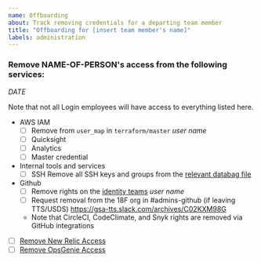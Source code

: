 ```yaml
---
name: Offboarding
about: Track removing credentials for a departing team member
title: "Offboarding for [insert team member's name]"
labels: administration
---
```


### Remove NAME-OF-PERSON's access from the following services:

_DATE_

Note that not all Login employees will have access to everything listed here.

- AWS IAM
  - [ ] Remove from `user_map` in `terraform/master`
   _user name_
  - [ ] Quicksight
  - [ ] Analytics
  - [ ] Master credential

- Internal tools and services
  - [ ] SSH
      Remove all SSH keys and groups from the [relevant databag file](https://github.com/18F/identity-devops-private/tree/master/chef/data_bags/users)

- Github
  - [ ] Remove rights on the [identity teams](https://github.com/orgs/18F/teams/identity-core/members)
     _user name_
  - [ ] Request removal from the 18F org in #admins-github (if leaving TTS/USDS) https://gsa-tts.slack.com/archives/C02KXM98G
  - Note that CircleCI, CodeClimate, and Snyk rights are removed via GitHub integrations

- [ ] [Remove New Relic Access](https://account.newrelic.com/accounts/1376370/users)
- [ ] [Remove OpsGenie Access](https://login-gov.app.opsgenie.com/settings/users/)
